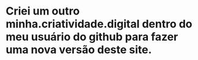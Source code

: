 # Criei um outro minha.criatividade.digital dentro do meu usuário do github para fazer uma nova versão deste site.
